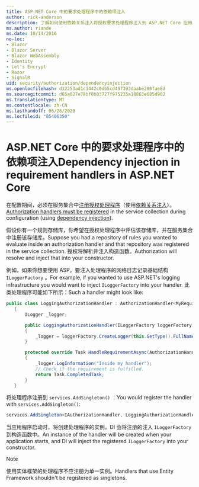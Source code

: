 ```yaml
---
title: ASP.NET Core 中的要求处理程序中的依赖项注入
author: rick-anderson
description: 了解如何使用依赖关系注入将授权要求处理程序注入到 ASP.NET Core 应用。
ms.author: riande
ms.date: 10/14/2016
no-loc:
- Blazor
- Blazor Server
- Blazor WebAssembly
- Identity
- Let's Encrypt
- Razor
- SignalR
uid: security/authorization/dependencyinjection
ms.openlocfilehash: d12253ad1c1442c0db5cd497393daabe280fae8d
ms.sourcegitcommit: d65a027e78bf0b83727f975235a18863e685d902
ms.translationtype: MT
ms.contentlocale: zh-CN
ms.lasthandoff: 06/26/2020
ms.locfileid: "85406350"
---
```

# <a name="dependency-injection-in-requirement-handlers-in-aspnet-core"></a><span data-ttu-id="63520-103">ASP.NET Core 中的要求处理程序中的依赖项注入</span><span class="sxs-lookup"><span data-stu-id="63520-103">Dependency injection in requirement handlers in ASP.NET Core</span></span>

<a name="security-authorization-di"></a>

<span data-ttu-id="63520-104">在配置期间，必须在服务集合中[注册授权处理程序](xref:security/authorization/policies#handler-registration)（使用[依赖关系注入](xref:fundamentals/dependency-injection)）。</span><span class="sxs-lookup"><span data-stu-id="63520-104">[Authorization handlers must be registered](xref:security/authorization/policies#handler-registration) in the service collection during configuration (using [dependency injection](xref:fundamentals/dependency-injection)).</span></span>

<span data-ttu-id="63520-105">假设你有一个规则存储库，你希望在授权处理程序中评估该存储库，并在服务集合中注册该存储库。</span><span class="sxs-lookup"><span data-stu-id="63520-105">Suppose you had a repository of rules you wanted to evaluate inside an authorization handler and that repository was registered in the service collection.</span></span> <span data-ttu-id="63520-106">授权将解析并注入构造函数。</span><span class="sxs-lookup"><span data-stu-id="63520-106">Authorization will resolve and inject that into your constructor.</span></span>

<span data-ttu-id="63520-107">例如，如果你想要使用 ASP。要注入处理程序的网络日志记录基础结构 `ILoggerFactory` 。</span><span class="sxs-lookup"><span data-stu-id="63520-107">For example, if you wanted to use ASP.NET's logging infrastructure you would want to inject `ILoggerFactory` into your handler.</span></span> <span data-ttu-id="63520-108">此类处理程序可能如下所示：</span><span class="sxs-lookup"><span data-stu-id="63520-108">Such a handler might look like:</span></span>

```csharp
public class LoggingAuthorizationHandler : AuthorizationHandler<MyRequirement>
   {
       ILogger _logger;

       public LoggingAuthorizationHandler(ILoggerFactory loggerFactory)
       {
           _logger = loggerFactory.CreateLogger(this.GetType().FullName);
       }

       protected override Task HandleRequirementAsync(AuthorizationHandlerContext context, MyRequirement requirement)
       {
           _logger.LogInformation("Inside my handler");
           // Check if the requirement is fulfilled.
           return Task.CompletedTask;
       }
   }
   ```

<span data-ttu-id="63520-109">将处理程序注册到 `services.AddSingleton()` ：</span><span class="sxs-lookup"><span data-stu-id="63520-109">You would register the handler with `services.AddSingleton()`:</span></span>

```csharp
services.AddSingleton<IAuthorizationHandler, LoggingAuthorizationHandler>();
```

<span data-ttu-id="63520-110">当应用程序启动时，将创建处理程序的实例，DI 会将注册的注入 `ILoggerFactory` 到构造函数中。</span><span class="sxs-lookup"><span data-stu-id="63520-110">An instance of the handler will be created when your application starts, and DI will inject the registered `ILoggerFactory` into your constructor.</span></span>

> [!NOTE]
> <span data-ttu-id="63520-111">使用实体框架的处理程序不应注册为单一实例。</span><span class="sxs-lookup"><span data-stu-id="63520-111">Handlers that use Entity Framework shouldn't be registered as singletons.</span></span>
